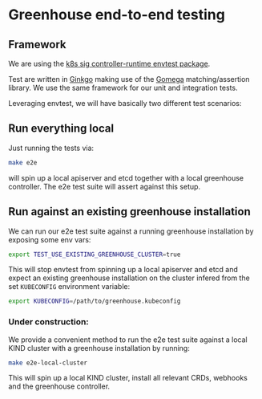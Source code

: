 # Greenhouse end-to-end testing

## Framework

We are using the [k8s sig controller-runtime envtest package](https://pkg.go.dev/sigs.k8s.io/controller-runtime/pkg/envtest).

Test are written in [Ginkgo](https://onsi.github.io/ginkgo/) making use of the [Gomega](https://onsi.github.io/gomega/) matching/assertion library. We use the same framework for our unit and integration tests.

Leveraging envtest, we will have basically two different test scenarios:

## Run everything local

Just running the tests via:

```bash
make e2e
```

will spin up a local apiserver and etcd together with a local greenhouse controller. The e2e test suite will assert against this setup.

## Run against an existing greenhouse installation

We can run our e2e test suite against a running greenhouse installation by exposing some env vars:

```bash
export TEST_USE_EXISTING_GREENHOUSE_CLUSTER=true
```

This will stop envtest from spinning up a local apiserver and etcd and expect an existing greenhouse installation on the cluster infered from the set `KUBECONFIG` environment variable:

```bash
export KUBECONFIG=/path/to/greenhouse.kubeconfig
```

### Under construction:

We provide a convenient method to run the e2e test suite against a local KIND cluster with a greenhouse installation by running:

```bash
make e2e-local-cluster
```

This will spin up a local KIND cluster, install all relevant CRDs, webhooks and the greenhouse controller.
